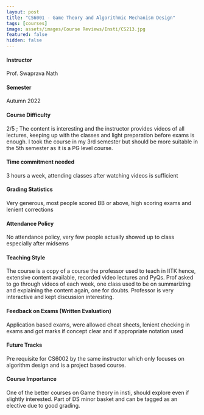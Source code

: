 ```yaml
---
layout: post
title: "CS6001 - Game Theory and Algorithmic Mechanism Design"
tags: [courses]
image: assets/images/Course Reviews/Insti/CS213.jpg
featured: false
hidden: false
---
```


#### Instructor
Prof. Swaprava Nath

#### Semester
Autumn 2022

#### Course Difficulty
2/5 ; The content is interesting and the instructor provides videos of all lectures, keeping up with the classes and light preparation before exams is enough. I took the course in my 3rd semester but should be more suitable in the 5th semester as it is a PG level course.

#### Time commitment needed
3 hours a week, attending classes after watching videos is sufficient 

#### Grading Statistics
Very generous, most people scored BB or above, high scoring exams and lenient corrections

#### Attendance Policy
No attendance policy, very few people actually showed up to class especially after midsems

#### Teaching Style
The course is a copy of a course the professor used to teach in IITK hence, extensive content available, recorded video lectures and PyQs. Prof asked to go through videos of each week, one class used to be on summarizing and explaining the content again, one for doubts. Professor is very interactive and kept discussion interesting.

#### Feedback on Exams (Written Evaluation)
Application based exams, were allowed cheat sheets, lenient checking in exams and got marks if concept clear and if appropriate notation used

#### Future Tracks
Pre requisite for CS6002 by the same instructor which only focuses on algorithm design and is a project based course.

#### Course Importance
One of the better courses on Game theory in insti, should explore even if slightly interested. Part of DS minor basket and can be tagged as an elective due to good grading.

